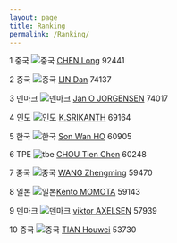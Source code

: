 ```yaml
---
layout: page
title: Ranking
permalink: /Ranking/
---
```


1 중국     ![중국](http://kr.flagbox.net/flags/01_flat_res/flat-res-40x30/cn.png) [CHEN Long](http://bwf.tournamentsoftware.com/ranking/player.aspx?id=9109&player=108456)       92441 

2 중국     ![중국](http://kr.flagbox.net/flags/01_flat_res/flat-res-40x30/cn.png) [LIN Dan](http://bwf.tournamentsoftware.com/ranking/player.aspx?id=9109&player=109370)          74137 

3 덴마크  ![덴마크](http://thumbnail.image.rakuten.co.jp/@0_mall/tospa/cabinet/shouhin/kokkigoods/403000-k.jpg?_ex=50x50) [Jan O JORGENSEN](http://bwf.tournamentsoftware.com/ranking/player.aspx?id=9109&player=108272)  74017  

4 인도     ![인도](http://thumbnail.egloos.net/50x50/http://pds21.egloos.com/pds/201109/07/16/e0087416_4e67821f07ac1.gif) [K.SRIKANTH](http://bwf.tournamentsoftware.com/ranking/player.aspx?id=9109&player=216143)       69164  

5 한국     ![한국](http://kr.flagbox.net/flags/01_flat_res/flat-res-40x30/kr.png) [Son Wan HO](http://bwf.tournamentsoftware.com/ranking/player.aspx?id=9109&player=108069)       60905 

6 TPE      ![tbe](http://thumbnail.image.rakuten.co.jp/@0_mall/tospa/cabinet/shouhin/kokkigoods/9021-3c.jpg?_ex=50x50) [CHOU Tien Chen](http://bwf.tournamentsoftware.com/ranking/player.aspx?id=9109&player=109227)   60248  

7 중국     ![중국](http://kr.flagbox.net/flags/01_flat_res/flat-res-40x30/cn.png) [WANG Zhengming](http://bwf.tournamentsoftware.com/ranking/player.aspx?id=9109&player=141307)   59470  

8 일본     ![일본](http://www.koreancosmeticsurgery.com/05/img/icon_ja.jpg)[Kento MOMOTA](http://bwf.tournamentsoftware.com/ranking/player.aspx?id=9109&player=157159)      59143 

9 덴마크  ![덴마크](http://thumbnail.image.rakuten.co.jp/@0_mall/tospa/cabinet/shouhin/kokkigoods/403000-k.jpg?_ex=50x50) [viktor AXELSEN](http://bwf.tournamentsoftware.com/ranking/player.aspx?id=9109&player=147387)   57939  

10 중국   ![중국](http://kr.flagbox.net/flags/01_flat_res/flat-res-40x30/cn.png) [TIAN Houwei](http://bwf.tournamentsoftware.com/ranking/player.aspx?id=9109&player=143772)      53730
